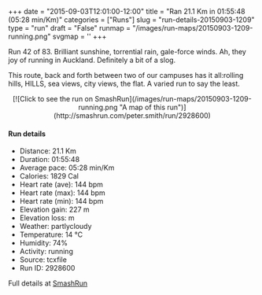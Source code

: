 +++
date = "2015-09-03T12:01:00-12:00"
title = "Ran 21.1 Km in 01:55:48 (05:28 min/Km)"
categories = ["Runs"]
slug = "run-details-20150903-1209"
type = "run"
draft = "False"
runmap = "/images/run-maps/20150903-1209-running.png"
svgmap = '<polyline points="6 36, 5 38, 0 43, 4 45, 7 46, 9 49, 8 51, 13 52, 16 54, 16 56, 17 56, 20 59, 28 63, 30 66, 35 68, 47 69, 51 70, 52 70, 55 68, 58 68, 62 67, 66 67, 73 62, 73 62, 74 60, 78 59, 84 60, 90 62, 90 63, 88 65, 88 65, 88 66, 88 67, 91 66, 98 67, 100 68, 100 65, 99 63, 98 61, 96 59, 93 57, 93 55, 92 51, 89 50, 87 48, 84 45, 80 45, 75 45, 72 46, 63 47, 59 47, 56 46, 53 43, 52 43, 53 42, 53 40, 51 39, 50 39, 48 38, 48 38, 48 37, 48 36, 43 37, 40 36, 37 35, 33 31, 31 31, 22 31, 22 32, 20 33, 17 32, 14 34, 12 36, 10 37">'
+++

Run 42 of 83. Brilliant sunshine, torrential rain, gale-force winds. Ah, they joy of running in Auckland. Definitely a bit of a slog. 

This route, back and forth between two of our campuses has it all:rolling hills, HILLS, sea views, city views, the flat. A varied run to say the least. 



<!--more-->

<center>
[![Click to see the run on SmashRun](/images/run-maps/20150903-1209-running.png "A map of this run")](http://smashrun.com/peter.smith/run/2928600)
</center>

#### Run details

* Distance: 21.1 Km
* Duration: 01:55:48
* Average pace: 05:28 min/Km
* Calories: 1829 Cal
* Heart rate (ave): 144 bpm
* Heart rate (max): 144 bpm
* Heart rate (min): 144 bpm
* Elevation gain: 227 m
* Elevation loss:  m
* Weather: partlycloudy
* Temperature: 14 &deg;C
* Humidity: 74%
* Activity: running
* Source: tcxfile
* Run ID: 2928600

Full details at [SmashRun](http://smashrun.com/peter.smith/run/2928600)